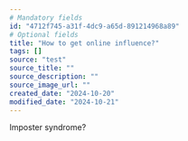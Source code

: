 ```yaml
---
# Mandatory fields
id: "4712f745-a31f-4dc9-a65d-891214968a89"
# Optional fields
title: "How to get online influence?"
tags: []
source: "test"
source_title: ""
source_description: ""
source_image_url: ""
created_date: "2024-10-20"
modified_date: "2024-10-21"
---
```

Imposter syndrome?